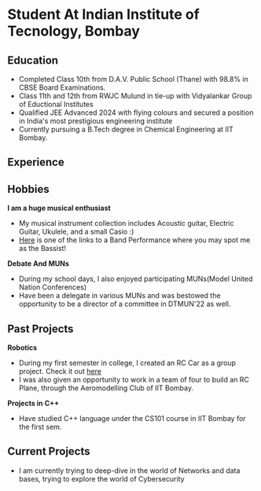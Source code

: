 # Student At Indian Institute of Tecnology, Bombay

## Education
- Completed Class 10th from D.A.V. Public School (Thane) with 98.8% in CBSE Board Examinations.
- Class 11th and 12th from RWJC Mulund in tie-up with Vidyalankar Group of Eductional Institutes
- Qualified JEE Advanced 2024 with flying colours and secured a position in India's most prestigious engineering institute
- Currently pursuing a B.Tech degree in Chemical Engineering at IIT Bombay.

## Experience

## Hobbies
**I am a huge musical enthusiast**
- My musical instrument collection includes Acoustic guitar, Electric Guitar, Ukulele, and a small Casio :)
- [Here](https://youtu.be/h5K0UBeISyo?si=7POFq6XXgHRFUgIp) is one of the links to a Band Performance where you may spot me as the Bassist! 

**Debate And MUNs**
- During my school days, I also enjoyed participating MUNs(Model United Nation Conferences)
- Have been a delegate in various MUNs and was bestowed the opportunity to be a director of a committee in DTMUN'22 as well.

## Past Projects
**Robotics**
- During my first semester in college, I created an RC Car as a group project. Check it out [here](https://www.linkedin.com/posts/aditisingh-iitb_robotics-iitbombay-activity-7242123558083039232-yywH?utm_source=share&utm_medium=member_desktop)
- I was also given an opportunity to work in a team of four to build an RC Plane, through the Aeromodelling Club of IIT Bombay.

**Projects in C++**
- Have studied C++ language under the CS101 course in IIT Bombay for the first sem.

## Current Projects
- I am currently trying to deep-dive in the world of Networks and data bases, trying to explore the world of Cybersecurity
